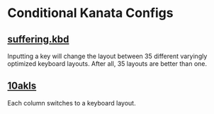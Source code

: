 # Conditional Kanata Configs

## [suffering.kbd](https://github.com/drowningnewt/Conditional-Kanata-Configs/blob/main/suffering.kbd)
Inputting a key will change the layout between 35 different varyingly optimized keyboard layouts. After all, 35 layouts are better than one.

## [10akls](https://github.com/drowningnewt/Conditional-Kanata-Configs/blob/main/10akls.kbd)
Each column switches to a keyboard layout.

